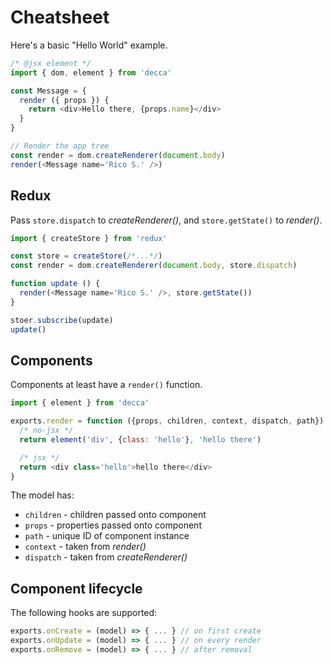 # Cheatsheet

Here's a basic "Hello World" example.

```js
/* @jsx element */
import { dom, element } from 'decca'

const Message = {
  render ({ props }) {
    return <div>Hello there, {props.name}</div>
  }
}

// Render the app tree
const render = dom.createRenderer(document.body)
render(<Message name='Rico S.' />)
```

## Redux

Pass `store.dispatch` to *createRenderer()*, and `store.getState()` to *render()*.

```js
import { createStore } from 'redux'

const store = createStore(/*...*/)
const render = dom.createRenderer(document.body, store.dispatch)

function update () {
  render(<Message name='Rico S.' />, store.getState())
}

stoer.subscribe(update)
update()
```

## Components

Components at least have a `render()` function.

```js
import { element } from 'decca'

exports.render = function ({props, children, context, dispatch, path}) {
  /* no-jsx */
  return element('div', {class: 'hello'}, 'hello there')

  /* jsx */
  return <div class='hello'>hello there</div>
}
```

The model has:

* `children` - children passed onto component
* `props` - properties passed onto component
* `path` - unique ID of component instance
* `context` - taken from *render()*
* `dispatch` - taken from *createRenderer()*

## Component lifecycle

The following hooks are supported:

```js
exports.onCreate = (model) => { ... } // on first create
exports.onUpdate = (model) => { ... } // on every render
exports.onRemove = (model) => { ... } // after removal
```
